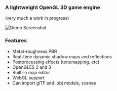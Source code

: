 ### A lightweight OpenGL 3D game engine
(very much a work in progress)

![Demo Screenshot](http://lisp.us.to/data/post5-data/sponza-highlight2-6-11.png)

### Features
- Metal-roughness PBR
- Real-time dynamic shadow maps and reflections
- Postprocessing effects (tonemapping, etc)
- OpenGLES 2 and 3
- Built-in map editor
- WebGL support
- Can import glTF and .obj models, scenes
